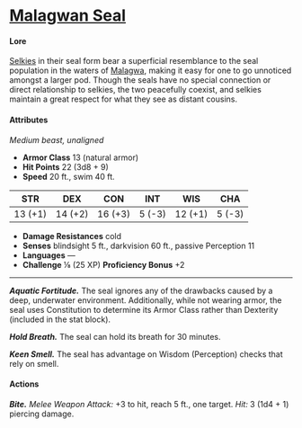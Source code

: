 # [Malagwan Seal](https://github.com/mpanighetti/dnd5e-monsters/blob/main/beasts/malagwan-seal.md)

#### Lore

[Selkies](../../species/selkie) in their seal form bear a superficial resemblance to the seal population in the waters of [Malagwa](../../mote/esterfell/malagwa), making it easy for one to go unnoticed amongst a larger pod. Though the seals have no special connection or direct relationship to selkies, the two peacefully coexist, and selkies maintain a great respect for what they see as distant cousins.

#### Attributes

_Medium beast, unaligned_

- **Armor Class** 13 (natural armor)
- **Hit Points** 22 (3d8 + 9)
- **Speed** 20 ft., swim 40 ft.

|  STR  |  DEX  |  CON  | INT  |  WIS  | CHA  |
|:-----:|:-----:|:-----:|:----:|:-----:|:----:|
|13 (+1)|14 (+2)|16 (+3)|5 (-3)|12 (+1)|5 (-3)|

- **Damage Resistances** cold
- **Senses** blindsight 5 ft., darkvision 60 ft., passive Perception 11
- **Languages** —
- **Challenge** ⅛ (25 XP) **Proficiency Bonus** +2
___
_**Aquatic Fortitude.**_ The seal ignores any of the drawbacks caused by a deep, underwater environment. Additionally, while not wearing armor, the seal uses Constitution to determine its Armor Class rather than Dexterity (included in the stat block).

_**Hold Breath.**_ The seal can hold its breath for 30 minutes.

_**Keen Smell.**_ The seal has advantage on Wisdom (Perception) checks that rely on smell.

#### Actions

_**Bite.**_ _Melee Weapon Attack:_ +3 to hit, reach 5 ft., one target. _Hit:_ 3 (1d4 + 1) piercing damage.

